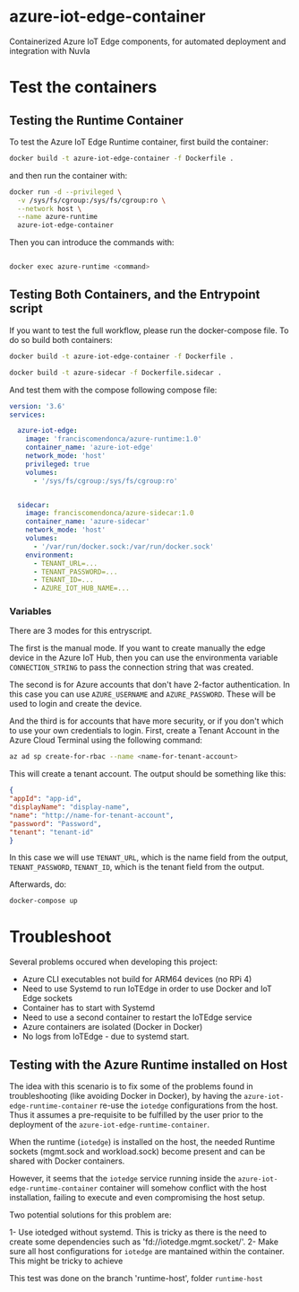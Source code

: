 # azure-iot-edge-container

Containerized Azure IoT Edge components, for automated deployment and integration with Nuvla


# Test the containers


## Testing the Runtime Container 

To test the Azure IoT Edge Runtime container, first build the container:

```bash
docker build -t azure-iot-edge-container -f Dockerfile .
```

and then run the container with:

```bash
docker run -d --privileged \
  -v /sys/fs/cgroup:/sys/fs/cgroup:ro \
  --network host \
  --name azure-runtime
  azure-iot-edge-container
```

Then you can introduce the commands with:

```bash

docker exec azure-runtime <command>
```

## Testing Both Containers, and the Entrypoint script

If you want to test the full workflow, please run the docker-compose file.
To do so build both containers:

```bash
docker build -t azure-iot-edge-container -f Dockerfile .
```

```bash
docker build -t azure-sidecar -f Dockerfile.sidecar .
```

And test them with the compose following compose file:

```yaml
version: '3.6'
services:

  azure-iot-edge:
    image: 'franciscomendonca/azure-runtime:1.0'
    container_name: 'azure-iot-edge'
    network_mode: 'host'
    privileged: true
    volumes: 
      - '/sys/fs/cgroup:/sys/fs/cgroup:ro'


  sidecar:
    image: franciscomendonca/azure-sidecar:1.0
    container_name: 'azure-sidecar'
    network_mode: 'host'
    volumes:
      - '/var/run/docker.sock:/var/run/docker.sock'
    environment:
      - TENANT_URL=...
      - TENANT_PASSWORD=...
      - TENANT_ID=...
      - AZURE_IOT_HUB_NAME=...

```

### Variables

There are 3 modes for this entryscript.

The first is the manual mode. If you want to create manually the edge device in the Azure IoT Hub,
then you can use the environmenta variable `CONNECTION_STRING` to pass the connection string that was
created.

The second is for Azure accounts that don't have 2-factor authentication. In this case you can use
`AZURE_USERNAME` and `AZURE_PASSWORD`. These will be used to login and create the device.

And the third is for accounts that have more security, or if you don't which to use your own credentials to 
login. First, create a Tenant Account in the Azure Cloud Terminal using the following command:

```bash
az ad sp create-for-rbac --name <name-for-tenant-account> 
```

This will create a tenant account. The output should be something like this:

```json
{
"appId": "app-id",
"displayName": "display-name",
"name": "http://name-for-tenant-account",
"password": "Password",
"tenant": "tenant-id"
}
```

In this case we will use `TENANT_URL`, which is the name field from the output, `TENANT_PASSWORD`, `TENANT_ID`, which is the tenant field from the output.

Afterwards, do:

```bash
docker-compose up
```


# Troubleshoot

Several problems occured when developing this project:

- Azure CLI executables not build for ARM64 devices (no RPi 4)
- Need to use Systemd to run IoTEdge in order to use Docker and IoT Edge sockets
- Container has to start with Systemd
- Need to use a second container to restart the IoTEdge service
- Azure containers are isolated (Docker in Docker)
- No logs from IoTEdge - due to systemd start.


## Testing with the Azure Runtime installed on Host

The idea with this scenario is to fix some of the problems found in troubleshooting (like avoiding Docker in Docker), by having the `azure-iot-edge-runtime-container` re-use the `iotedge` configurations from the host. Thus it assumes a pre-requisite to be fulfilled by the user prior to the deployment of the `azure-iot-edge-runtime-container`.

When the runtime (`iotedge`) is installed on the host, the needed Runtime sockets (mgmt.sock and workload.sock) become present and can be shared with Docker containers.

However, it seems that the `iotedge` service running inside the `azure-iot-edge-runtime-container` container will somehow conflict with the host installation, failing to execute and even compromising the host setup.

Two potential solutions for this problem are:

1- Use iotedged without systemd. This is tricky as there is the need to create some dependencies such as 'fd://iotedge.mgmt.socket/'.
2- Make sure all host configurations for `iotedge` are mantained within the container. This might be tricky to achieve

This test was done on the branch 'runtime-host', folder `runtime-host`

